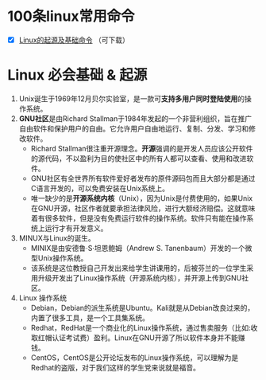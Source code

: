 # 100条linux常用命令

- [x] [Linux的起源及基础命令](https://github.com/AlphaXiao/CTF-Linux-basics/blob/main/100%20%E5%A4%9A%E4%B8%AALinux%20%E5%B8%B8%E7%94%A8%E5%91%BD%E4%BB%A4.pdf)  （可下载）

# Linux 必会基础 & 起源
1. Unix诞生于1969年12月贝尔实验室，是一款可**支持多用户同时登陆使用**的操作系统。
2. **GNU社区**是由Richard Stallman于1984年发起的一个非营利组织，旨在推广自由软件和保护用户的自由。它允许用户自由地运行、复制、分发、学习和修改软件。
    - Richard Stallman很注重开源理念。**开源**强调的是开发人员应该公开软件的源代码，不以盈利为目的使社区中的所有人都可以查看、使用和改进软件。
    - GNU社区有全世界所有软件爱好者发布的原件源码包而且大部分都是通过C语言开发的，可以免费安装在Unix系统上。
    - 唯一缺少的是**开源系统内核**（Unix），因为Unix是付费使用的，如果Unix在GNU开源，社区作者就要承担法律风险，进行大额经济赔偿。这就意味着有很多软件，但是没有免费运行软件的操作系统。软件只有能在操作系统上运行才有开发意义。
3. MINUX与Linux的诞生。
    - MINIX是由安德鲁·S·坦恩鲍姆（Andrew S. Tanenbaum）开发的一个微型Unix操作系统。
    - 该系统是这位教授自己开发出来给学生讲课用的，后被芬兰的一位学生采用升级开发出了Linux操作系统（开源系统内核），并开源上传到GNU社区。
4. Linux 操作系统
    - Debian，Debian的派生系统是Ubuntu。Kali就是从Debian改良过来的，内置了很多工具，是一个工具集系统。
    - Redhat，RedHat是一个商业化的Linux操作系统，通过售卖服务（比如:收取红帽认证考试费）盈利。Linux在GNU开源了所以软件本身并不能赚钱。
    - CentOS，CentOS是公开论坛发布的Linux操作系统，可以理解为是Redhat的盗版，对于我们这样的学生党来说就是福音。
